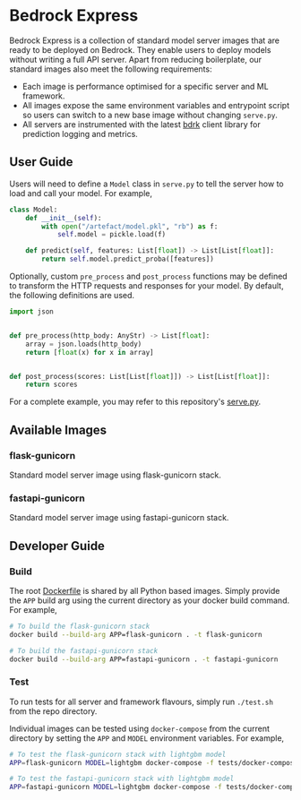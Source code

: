 # Bedrock Express

Bedrock Express is a collection of standard model server images that are ready to be deployed on Bedrock. They enable users to deploy models without writing a full API server. Apart from reducing boilerplate, our standard images also meet the following requirements:

- Each image is performance optimised for a specific server and ML framework.
- All images expose the same environment variables and entrypoint script so users can switch to a new base image without changing `serve.py`.
- All servers are instrumented with the latest [bdrk](https://pypi.org/project/bdrk/) client library for prediction logging and metrics.

## User Guide

Users will need to define a `Model` class in `serve.py` to tell the server how to load and call your model. For example,

```python
class Model:
    def __init__(self):
        with open("/artefact/model.pkl", "rb") as f:
            self.model = pickle.load(f)

    def predict(self, features: List[float]) -> List[List[float]]:
        return self.model.predict_proba([features])
```

Optionally, custom `pre_process` and `post_process` functions may be defined to transform the HTTP requests and responses for your model. By default, the following definitions are used.

```python
import json


def pre_process(http_body: AnyStr) -> List[float]:
    array = json.loads(http_body)
    return [float(x) for x in array]


def post_process(scores: List[List[float]]) -> List[List[float]]:
    return scores
```

For a complete example, you may refer to this repository's [serve.py](serve.py).

## Available Images

### flask-gunicorn

Standard model server image using flask-gunicorn stack.

### fastapi-gunicorn

Standard model server image using fastapi-gunicorn stack.

## Developer Guide

### Build

The root [Dockerfile](Dockerfile) is shared by all Python based images. Simply provide the `APP` build arg using the current directory as your docker build command. For example,

```bash
# To build the flask-gunicorn stack
docker build --build-arg APP=flask-gunicorn . -t flask-gunicorn

# To build the fastapi-gunicorn stack
docker build --build-arg APP=fastapi-gunicorn . -t fastapi-gunicorn
```

### Test

To run tests for all server and framework flavours, simply run `./test.sh` from the repo directory.

Individual images can be tested using `docker-compose` from the current directory by setting the `APP` and `MODEL` environment variables. For example,

```bash
# To test the flask-gunicorn stack with lightgbm model
APP=flask-gunicorn MODEL=lightgbm docker-compose -f tests/docker-compose.yml up --build --abort-on-container-exit --always-recreate-deps

# To test the fastapi-gunicorn stack with lightgbm model
APP=fastapi-gunicorn MODEL=lightgbm docker-compose -f tests/docker-compose.yml up --build --abort-on-container-exit --always-recreate-deps
```
